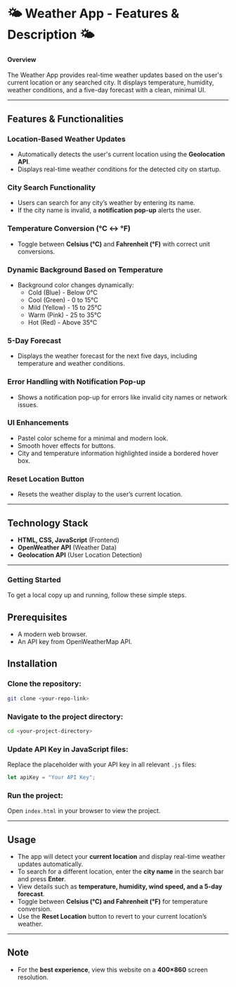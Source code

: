 # 🌤 **Weather App - Features & Description** 🌤  


#### **Overview**  
The Weather App provides real-time weather updates based on the user's current location or any searched city. It displays temperature, humidity, weather conditions, and a five-day forecast with a clean, minimal UI.  

---

## **Features & Functionalities**  

### **Location-Based Weather Updates**  
- Automatically detects the user's current location using the **Geolocation API**.  
- Displays real-time weather conditions for the detected city on startup.  

### **City Search Functionality**  
- Users can search for any city’s weather by entering its name.  
- If the city name is invalid, a **notification pop-up** alerts the user.  

### **Temperature Conversion (°C ↔ °F)**  
- Toggle between **Celsius (°C)** and **Fahrenheit (°F)** with correct unit conversions.  

### **Dynamic Background Based on Temperature**  
- Background color changes dynamically:  
  - Cold (Blue) - Below 0°C  
  - Cool (Green) - 0 to 15°C  
  - Mild (Yellow) - 15 to 25°C  
  - Warm (Pink) - 25 to 35°C  
  - Hot (Red) - Above 35°C  

### **5-Day Forecast**  
- Displays the weather forecast for the next five days, including temperature and weather conditions.  

### **Error Handling with Notification Pop-up**  
- Shows a notification pop-up for errors like invalid city names or network issues.  

### **UI Enhancements**  
- Pastel color scheme for a minimal and modern look.  
- Smooth hover effects for buttons.  
- City and temperature information highlighted inside a bordered hover box.  

### **Reset Location Button**  
- Resets the weather display to the user’s current location.  

---

## **Technology Stack**  
- **HTML, CSS, JavaScript** (Frontend)  
- **OpenWeather API** (Weather Data)  
- **Geolocation API** (User Location Detection)  

---
### **Getting Started**  
To get a local copy up and running, follow these simple steps.  

## **Prerequisites**  
- A modern web browser.  
- An API key from OpenWeatherMap API.  

## **Installation**  

### **Clone the repository:**  
```bash
git clone <your-repo-link>
```
### **Navigate to the project directory:**  
```bash
cd <your-project-directory>
```
### **Update API Key in JavaScript files:**  
Replace the placeholder with your API key in all relevant `.js` files:  
```js
let apiKey = "Your API Key";
```
### **Run the project:**  
Open `index.html` in your browser to view the project.  

---

## **Usage**  
- The app will detect your **current location** and display real-time weather updates automatically.  
- To search for a different location, enter the **city name** in the search bar and press **Enter**.  
- View details such as **temperature, humidity, wind speed, and a 5-day forecast**.  
- Toggle between **Celsius (°C) and Fahrenheit (°F)** for temperature conversion.  
- Use the **Reset Location** button to revert to your current location’s weather.  

---

## **Note**  
- For the **best experience**, view this website on a **400×860** screen resolution.  

